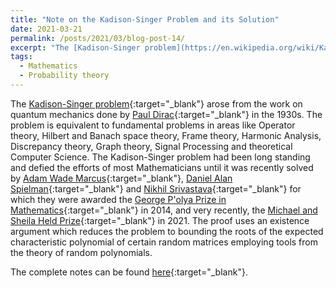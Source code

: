 ```yaml
---
title: "Note on the Kadison-Singer Problem and its Solution"
date: 2021-03-21
permalink: /posts/2021/03/blog-post-14/
excerpt: "The [Kadison-Singer problem](https://en.wikipedia.org/wiki/Kadison%E2%80%93Singer_problem){:target="_blank"} arose from the work on quantum mechanics done by [Paul Dirac](https://en.wikipedia.org/wiki/Paul_dirac){:target="_blank"} in the 1930s. The problem is equivalent to fundamental problems in areas like Operator theory, Hilbert and Banach space theory, Frame theory, Harmonic Analysis, Discrepancy theory, Graph theory, Signal Processing and theoretical Computer Science. The Kadison-Singer problem had been long standing and defied the efforts of most Mathematicians until it was recently solved by [Adam Wade Marcus](https://en.wikipedia.org/wiki/Adam_Marcus_(mathematician)){:target="_blank"}, [Daniel Alan Spielman](https://en.wikipedia.org/wiki/Daniel_Spielman){:target="_blank"} and [Nikhil Srivastava](https://en.wikipedia.org/wiki/Nikhil_Srivastava){:target="_blank"} in 2013."
tags:
  - Mathematics
  - Probability theory
---
```


The [Kadison-Singer problem](https://en.wikipedia.org/wiki/Kadison%E2%80%93Singer_problem){:target="_blank"} arose from the work on quantum mechanics done by [Paul Dirac](https://en.wikipedia.org/wiki/Paul_dirac){:target="_blank"} in the 1930s. The problem is equivalent to fundamental problems in areas like Operator theory, Hilbert and Banach space theory, Frame theory, Harmonic Analysis, Discrepancy theory, Graph theory, Signal Processing and theoretical Computer Science. The Kadison-Singer problem had been long standing and defied the efforts of most Mathematicians until it was recently solved by [Adam Wade Marcus](https://en.wikipedia.org/wiki/Adam_Marcus_(mathematician)){:target="_blank"}, [Daniel Alan Spielman](https://en.wikipedia.org/wiki/Daniel_Spielman){:target="_blank"} and [Nikhil Srivastava](https://en.wikipedia.org/wiki/Nikhil_Srivastava){:target="_blank"} for which they were awarded the [George P\'olya Prize in Mathematics](https://evoq-eval.siam.org/prizes-recognition/major-prizes-lectures/detail/george-polya-prize-for-mathematics){:target="_blank"} in 2014, and very recently, the [Michael and Sheila Held Prize](http://www.nasonline.org/programs/awards/michael-and-sheila-held-prize.html?fbclid=IwAR3C3V9b7UGnSrTNaL55qMKWGQoNx4AN8stkcq3v7gDOms29HeW8_UqslP4){:target="_blank"} in 2021. The proof uses an existence argument which reduces the problem to bounding the roots of the expected characteristic polynomial of certain random matrices employing tools from the theory of random polynomials.

The complete notes can be found [here](\files\KS.pdf){:target="_blank"}.